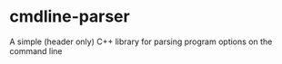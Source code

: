 # cmdline-parser
A simple (header only) C++ library for parsing program options on the command line
